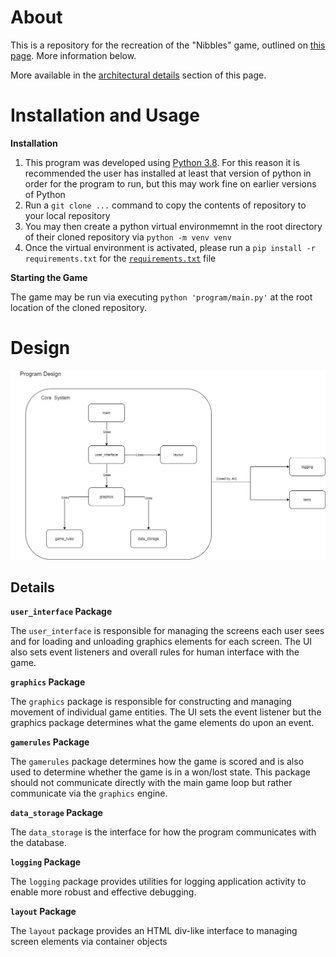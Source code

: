 # About

This is a repository for the recreation of the "Nibbles" game, outlined on [this page](https://inventwithpython.com/blog/2012/02/20/i-need-practice-programming-49-ideas-for-game-clones-to-code/). More information below.

More available in the [architectural details](#architectural-details) section of this page.

# Installation and Usage

__Installation__

1. This program was developed using [Python 3.8](https://www.python.org/downloads/release/python-386/). For this reason it is recommended the user has installed at least that version of python in order for the program to run, but this may work fine on earlier versions of Python
2. Run a `git clone ...` command to copy the contents of repository to your local repository
3. You may then create a python virtual environmemnt in the root directory of their cloned repository via `python -m venv venv`
4. Once the virtual environment is activated, please run a `pip install -r requirements.txt` for the [`requirements.txt`](requirements.txt) file

__Starting the Game__

The game may be run via executing `python 'program/main.py'` at the root location of the cloned repository.

# Design

![Design Diagram](assets/program_design.jpg)

## Details

__`user_interface` Package__

The `user_interface` is responsible for managing the screens each user sees and for loading and unloading graphics elements for each screen. The UI also sets event listeners and overall rules for human interface with the game.

__`graphics` Package__

The `graphics` package is responsible for constructing and managing movement of individual game entities. The UI sets the event listener but the graphics package determines what the game elements do upon an event.

__`gamerules` Package__

The `gamerules` package determines how the game is scored and is also used to determine whether the game is in a won/lost state. This package should not communicate directly with the main game loop but rather communicate via the `graphics` engine.

__`data_storage` Package__

The `data_storage` is the interface for how the program communicates with the database.

__`logging` Package__

The `logging` package provides utilities for logging application activity to enable more robust and effective debugging.

__`layout` Package__

The `layout` package provides an HTML div-like interface to managing screen elements via container objects
